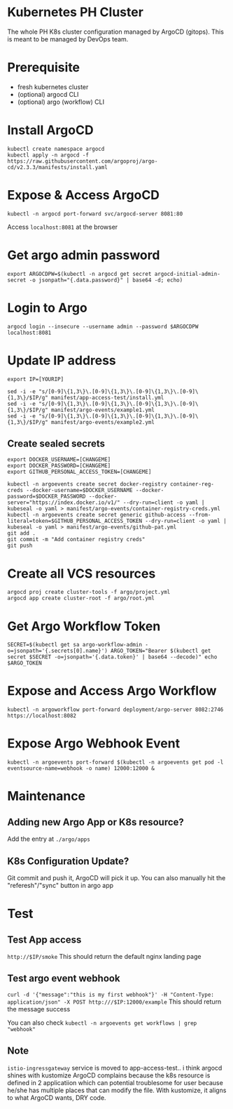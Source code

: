 # Kubernetes PH Cluster

The whole PH K8s cluster configuration managed by ArgoCD (gitops).
This is meant to be managed by DevOps team.

# Prerequisite
- fresh kubernetes cluster
- (optional) argocd CLI
- (optional) argo (workflow) CLI

# Install ArgoCD
```
kubectl create namespace argocd
kubectl apply -n argocd -f https://raw.githubusercontent.com/argoproj/argo-cd/v2.3.3/manifests/install.yaml
```

# Expose & Access ArgoCD
`kubectl -n argocd port-forward svc/argocd-server 8081:80`

Access
`localhost:8081` at the browser

# Get argo admin password
`export ARGOCDPW=$(kubectl -n argocd get secret argocd-initial-admin-secret -o jsonpath="{.data.password}" | base64 -d; echo)`

# Login to Argo
`argocd login --insecure --username admin --password $ARGOCDPW localhost:8081`

# Update IP address
`export IP=[YOURIP]`
```
sed -i -e "s/[0-9]\{1,3\}\.[0-9]\{1,3\}\.[0-9]\{1,3\}\.[0-9]\{1,3\}/$IP/g" manifest/app-access-test/install.yml
sed -i -e "s/[0-9]\{1,3\}\.[0-9]\{1,3\}\.[0-9]\{1,3\}\.[0-9]\{1,3\}/$IP/g" manifest/argo-events/example1.yml
sed -i -e "s/[0-9]\{1,3\}\.[0-9]\{1,3\}\.[0-9]\{1,3\}\.[0-9]\{1,3\}/$IP/g" manifest/argo-events/example2.yml
```

## Create sealed secrets
```
export DOCKER_USERNAME=[CHANGEME]
export DOCKER_PASSWORD=[CHANGEME]
export GITHUB_PERSONAL_ACCESS_TOKEN=[CHANGEME]
```
```
kubectl -n argoevents create secret docker-registry container-reg-creds --docker-username=$DOCKER_USERNAME --docker-password=$DOCKER_PASSWORD --docker-server="https://index.docker.io/v1/" --dry-run=client -o yaml | kubeseal -o yaml > manifest/argo-events/container-registry-creds.yml
kubectl -n argoevents create secret generic github-access --from-literal=token=$GITHUB_PERSONAL_ACCESS_TOKEN --dry-run=client -o yaml | kubeseal -o yaml > manifest/argo-events/github-pat.yml
git add . 
git commit -m "Add container registry creds"
git push
```

# Create all VCS resources
```
argocd proj create cluster-tools -f argo/project.yml
argocd app create cluster-root -f argo/root.yml
```

# Get Argo Workflow Token
`SECRET=$(kubectl get sa argo-workflow-admin -o=jsonpath='{.secrets[0].name}')
ARGO_TOKEN="Bearer $(kubectl get secret $SECRET -o=jsonpath='{.data.token}' | base64 --decode)"
echo $ARGO_TOKEN`

# Expose and Access Argo Workflow
`kubectl -n argoworkflow port-forward deployment/argo-server 8082:2746`
`https://localhost:8082`

# Expose Argo Webhook Event
`kubectl -n argoevents port-forward $(kubectl -n argoevents get pod -l eventsource-name=webhook -o name) 12000:12000 &`

# Maintenance

## Adding new Argo App or K8s resource?
Add the entry at `./argo/apps`

## K8s Configuration Update?
Git commit and push it, ArgoCD will pick it up.
You can also manually hit the "referesh"/"sync" button in argo app

# Test

## Test App access
`http://$IP/smoke`
This should return the default nginx landing page

## Test argo event webhook
`curl -d '{"message":"this is my first webhook"}' -H "Content-Type: application/json" -X POST http:///$IP:12000/example`
This should return the message success

You can also check `kubectl -n argoevents get workflows | grep "webhook"`

## Note
`istio-ingressgateway` service is moved to app-access-test.. i think argocd shines with kustomize
ArgoCD complains because the k8s resource is defined in 2 applicatiion
which can potential troublesome for user because he/she has multiple places that can modify the file. 
With kustomize, it aligns to what ArgoCD wants, DRY code.

